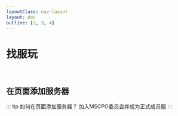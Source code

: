 ```yaml
---
layoutClass: nav-layout
layout: doc
outline: [2, 3, 4]
---
```


<script setup>
import NAV_DATA from './DataBase.yaml'
</script>
<style src="./index.scss"></style>

# 找服玩

<NavList v-for="{title, items} in NAV_DATA" :title="title" :items="items"/>

<br />

## 在页面添加服务器

::: tip 如何在页面添加服务器？
加入MSCPO委员会并成为正式成员服
:::
